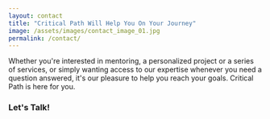 ```yaml
---
layout: contact
title: "Critical Path Will Help You On Your Journey"
image: /assets/images/contact_image_01.jpg
permalink: /contact/
---
```


Whether you're interested in mentoring, a personalized project or a series of services, or simply wanting access to our expertise whenever you need a question answered, it's our pleasure to help you reach your goals. Critical Path is here for you. 

### Let's Talk!
